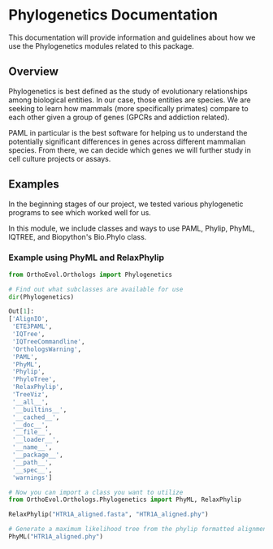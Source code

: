 # Phylogenetics Documentation

This documentation will provide information and guidelines about how we use the
Phylogenetics modules related to this package.


## Overview

Phylogenetics is best defined as the study of evolutionary relationships among
biological entities. In our case, those entities are species. We are seeking to
learn how mammals (more specifically primates) compare to each other given a group
of genes (GPCRs and addiction related).

PAML in particular is the best software for helping us to understand the potentially
significant differences in genes across different mammalian species. From there, we can
decide which genes we will further study in cell culture projects or assays.

## Examples


In the beginning stages of our project, we tested various phylogenetic programs
to see which worked well for us.

In this module, we include classes and ways to use PAML, Phylip, PhyML, IQTREE, and
Biopython's Bio.Phylo class.

### Example using PhyML and RelaxPhylip
``` python
from OrthoEvol.Orthologs import Phylogenetics

# Find out what subclasses are available for use
dir(Phylogenetics)

Out[1]:
['AlignIO',
 'ETE3PAML',
 'IQTree',
 'IQTreeCommandline',
 'OrthologsWarning',
 'PAML',
 'PhyML',
 'Phylip',
 'PhyloTree',
 'RelaxPhylip',
 'TreeViz',
 '__all__',
 '__builtins__',
 '__cached__',
 '__doc__',
 '__file__',
 '__loader__',
 '__name__',
 '__package__',
 '__path__',
 '__spec__',
 'warnings']

# Now you can import a class you want to utilize
from OrthoEvol.Orthologs.Phylogenetics import PhyML, RelaxPhylip

RelaxPhylip("HTR1A_aligned.fasta", "HTR1A_aligned.phy")

# Generate a maximum likelihood tree from the phylip formatted alignment file.
PhyML("HTR1A_aligned.phy")


```




